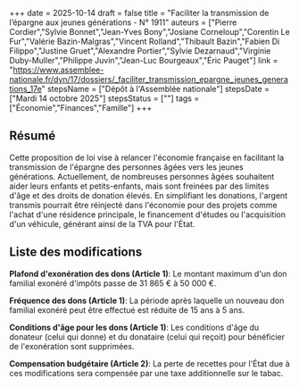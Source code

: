 +++
date = 2025-10-14
draft = false
title = "Faciliter la transmission de l’épargne aux jeunes générations - N° 1911"
auteurs = ["Pierre Cordier","Sylvie Bonnet","Jean-Yves Bony","Josiane Corneloup","Corentin Le Fur","Valérie Bazin-Malgras","Vincent Rolland","Thibault Bazin","Fabien Di Filippo","Justine Gruet","Alexandre Portier","Sylvie Dezarnaud","Virginie Duby-Muller","Philippe Juvin","Jean-Luc Bourgeaux","Éric Pauget"]
link = "https://www.assemblee-nationale.fr/dyn/17/dossiers/_faciliter_transmission_epargne_jeunes_generations_17e"
stepsName = ["Dépôt à l'Assemblée nationale"]
stepsDate = ["Mardi 14 octobre 2025"]
stepsStatus = [""]
tags = ["Économie","Finances","Famille"]
+++

## Résumé

Cette proposition de loi vise à relancer l'économie française en facilitant la transmission de l'épargne des personnes âgées vers les jeunes générations. Actuellement, de nombreuses personnes âgées souhaitent aider leurs enfants et petits-enfants, mais sont freinées par des limites d'âge et des droits de donation élevés. En simplifiant les donations, l'argent transmis pourrait être réinjecté dans l'économie pour des projets comme l'achat d'une résidence principale, le financement d'études ou l'acquisition d'un véhicule, générant ainsi de la TVA pour l'État.

## Liste des modifications

**Plafond d'exonération des dons (Article 1)**: Le montant maximum d'un don familial exonéré d'impôts passe de 31 865 € à 50 000 €.

**Fréquence des dons (Article 1)**: La période après laquelle un nouveau don familial exonéré peut être effectué est réduite de 15 ans à 5 ans.

**Conditions d'âge pour les dons (Article 1)**: Les conditions d'âge du donateur (celui qui donne) et du donataire (celui qui reçoit) pour bénéficier de l'exonération sont supprimées.

**Compensation budgétaire (Article 2)**: La perte de recettes pour l'État due à ces modifications sera compensée par une taxe additionnelle sur le tabac.
